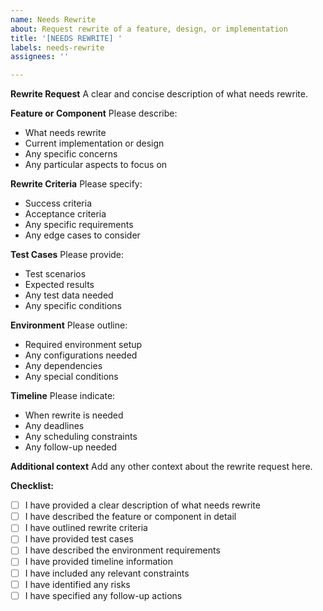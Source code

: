 ```yaml
---
name: Needs Rewrite
about: Request rewrite of a feature, design, or implementation
title: '[NEEDS REWRITE] '
labels: needs-rewrite
assignees: ''

---
```


**Rewrite Request**
A clear and concise description of what needs rewrite.

**Feature or Component**
Please describe:
- What needs rewrite
- Current implementation or design
- Any specific concerns
- Any particular aspects to focus on

**Rewrite Criteria**
Please specify:
- Success criteria
- Acceptance criteria
- Any specific requirements
- Any edge cases to consider

**Test Cases**
Please provide:
- Test scenarios
- Expected results
- Any test data needed
- Any specific conditions

**Environment**
Please outline:
- Required environment setup
- Any configurations needed
- Any dependencies
- Any special conditions

**Timeline**
Please indicate:
- When rewrite is needed
- Any deadlines
- Any scheduling constraints
- Any follow-up needed

**Additional context**
Add any other context about the rewrite request here.

**Checklist:**
- [ ] I have provided a clear description of what needs rewrite
- [ ] I have described the feature or component in detail
- [ ] I have outlined rewrite criteria
- [ ] I have provided test cases
- [ ] I have described the environment requirements
- [ ] I have provided timeline information
- [ ] I have included any relevant constraints
- [ ] I have identified any risks
- [ ] I have specified any follow-up actions 
